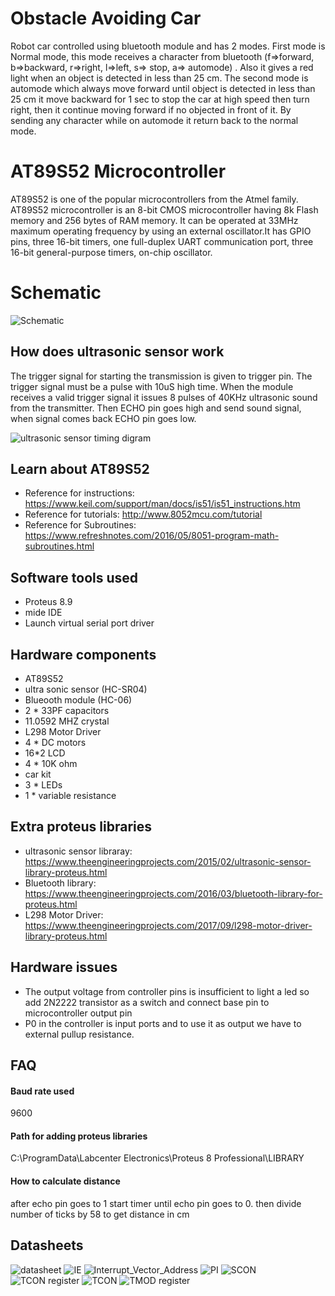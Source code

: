 
# Obstacle Avoiding Car 

Robot car controlled using bluetooth module and has 2 modes. First mode is Normal mode, this mode receives a character from bluetooth (f=>forward, b=>backward, r=>right, l=>left, s=> stop, a=> automode) . Also it gives a red light when an object is detected in less than 25 cm. The second mode is automode which always move forward until  object is detected in less than 25 cm it move backward for 1 sec to stop the car at high speed then turn right, then it continue moving forward if no objected in front of it. By sending any character while on automode it return back to the normal mode.

# AT89S52 Microcontroller

AT89S52 is one of the popular microcontrollers from the Atmel family. AT89S52 microcontroller is an 8-bit CMOS microcontroller having 8k Flash memory and 256 bytes of RAM memory. It can be operated at 33MHz maximum operating frequency by using an external oscillator.It has GPIO pins, three 16-bit timers, one full-duplex UART communication port, three 16-bit general-purpose timers, on-chip oscillator.

# Schematic

![Schematic](https://github.com/mohamedAhmedMokhtarElkomy/microprocessor/blob/main/Schematic.png)
## How does ultrasonic sensor work

The trigger signal for starting the transmission is given to trigger pin. The trigger signal must be a pulse with 10uS high time. When the module receives a valid trigger signal it issues 8 pulses of 40KHz ultrasonic sound from the transmitter. Then ECHO pin goes high and send sound signal, when signal comes back ECHO pin goes low.

![ultrasonic sensor timing digram](https://www.circuitstoday.com/wp-content/uploads/2012/12/HC-SR04-timing-diagram.png)

## Learn about AT89S52

- Reference for instructions: https://www.keil.com/support/man/docs/is51/is51_instructions.htm
- Reference for tutorials: http://www.8052mcu.com/tutorial
- Reference for Subroutines: https://www.refreshnotes.com/2016/05/8051-program-math-subroutines.html

## Software tools used

- Proteus 8.9
- mide IDE
- Launch virtual serial port driver

## Hardware components

- AT89S52
- ultra sonic sensor (HC-SR04)
- Blueooth module (HC-06)
- 2 * 33PF capacitors
- 11.0592 MHZ crystal
- L298 Motor Driver
- 4 * DC motors
- 16*2 LCD
- 4 * 10K ohm
- car kit
- 3 * LEDs
- 1 * variable resistance

## Extra proteus libraries
- ultrasonic sensor libraray: https://www.theengineeringprojects.com/2015/02/ultrasonic-sensor-library-proteus.html
- Bluetooth library: https://www.theengineeringprojects.com/2016/03/bluetooth-library-for-proteus.html
- L298 Motor Driver: https://www.theengineeringprojects.com/2017/09/l298-motor-driver-library-proteus.html



## Hardware issues
- The output voltage from controller pins is insufficient to light a led so add 2N2222 transistor as a switch and connect base pin to microcontroller output pin
- P0 in the controller is input ports and to use it as output we have to external pullup resistance.

## FAQ

#### Baud rate used

9600

#### Path for adding proteus libraries

C:\ProgramData\Labcenter Electronics\Proteus 8 Professional\LIBRARY

#### How to calculate distance

after echo pin goes to 1 start timer until echo pin goes to 0. then divide number of ticks by 58 to get distance in cm


## Datasheets

![datasheet](https://github.com/mohamedAhmedMokhtarElkomy/microprocessor/blob/main/datasheets/datasheet.jpg)
![IE](https://github.com/mohamedAhmedMokhtarElkomy/microprocessor/blob/main/datasheets/IE.png)
![Interrupt_Vector_Address](https://github.com/mohamedAhmedMokhtarElkomy/microprocessor/blob/main/datasheets/Interrupt_Vector_Address.gif)
![PI](https://github.com/mohamedAhmedMokhtarElkomy/microprocessor/blob/main/datasheets/PI.png)
![SCON](https://github.com/mohamedAhmedMokhtarElkomy/microprocessor/blob/main/datasheets/SCON.gif)
![TCON register](https://github.com/mohamedAhmedMokhtarElkomy/microprocessor/blob/main/datasheets/TCON-Register.jpg)
![TCON](https://github.com/mohamedAhmedMokhtarElkomy/microprocessor/blob/main/datasheets/TCON.PNG)
![TMOD register](https://github.com/mohamedAhmedMokhtarElkomy/microprocessor/blob/main/datasheets/TMOD-register.jpg)



